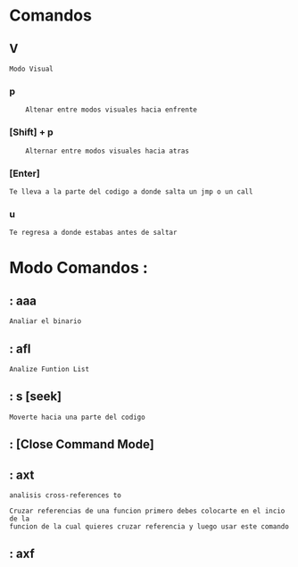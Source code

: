 # Comandos

## V

    Modo Visual

### p

        Altenar entre modos visuales hacia enfrente

### [Shift] + p

        Alternar entre modos visuales hacia atras

### [Enter]

    Te lleva a la parte del codigo a donde salta un jmp o un call

### u

    Te regresa a donde estabas antes de saltar

# Modo Comandos :

## : aaa

    Analiar el binario

## : afl

    Analize Funtion List

## : s [seek]

    Moverte hacia una parte del codigo

## : [Close Command Mode]

## : axt

    analisis cross-references to

    Cruzar referencias de una funcion primero debes colocarte en el incio de la 
    funcion de la cual quieres cruzar referencia y luego usar este comando

## : axf

